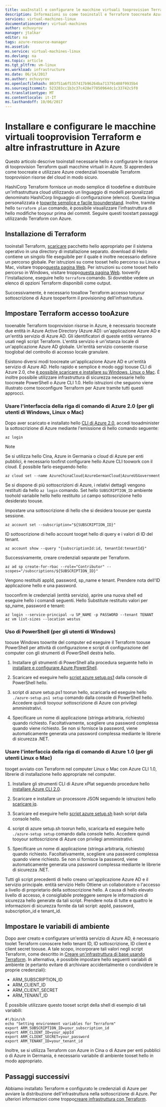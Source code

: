 ```yaml
---
title: aaaInstall e configurare le macchine virtuali tooprovision Terraform e altre infrastrutture in Azure | Documenti Microsoft
description: Informazioni su come tooinstall e Terraform toocreate Azure di configurare le risorse
services: virtual-machines-linux
documentationcenter: virtual-machines
author: echuvyrov
manager: jtalkar
editor: na
tags: azure-resource-manager
ms.assetid: 
ms.service: virtual-machines-linux
ms.devlang: na
ms.topic: article
ms.tgt_pltfrm: vm-linux
ms.workload: infrastructure
ms.date: 06/14/2017
ms.author: echuvyrov
ms.openlocfilehash: 803f51a6f5357417b96264ba713791408f9935b4
ms.sourcegitcommit: 523283cc1b3c37c428e77850964dc1c33742c5f0
ms.translationtype: MT
ms.contentlocale: it-IT
ms.lasthandoff: 10/06/2017
---
```

# <a name="install-and-configure-terraform-tooprovision-vms-and-other-infrastructure-into-azure"></a>Installare e configurare le macchine virtuali tooprovision Terraform e altre infrastrutture in Azure 
Questo articolo descrive tooinstall necessarie hello e configurare le risorse di tooprovision Terraform quali macchine virtuali in Azure. Si apprenderà come toocreate e utilizzare Azure credenziali tooenable Terraform tooprovision risorse del cloud in modo sicuro.

HashiCorp Terraform fornisce un modo semplice di toodefine e distribuire un'infrastruttura cloud utilizzando un linguaggio di modelli personalizzati denominato HashiCorp linguaggio di configurazione (elenco). Questa lingua personalizzata è [toowrite semplice e facile toounderstand](terraform-create-complete-vm.md). Inoltre, tramite hello `terraform plan` comando, è possibile visualizzare l'infrastruttura di hello modifiche tooyour prima del commit. Seguire questi toostart passaggi utilizzando Terraform con Azure.

## <a name="install-terraform"></a>Installazione di Terraform
tooinstall Terraform, [scaricare](https://www.terraform.io/downloads.html) pacchetto hello appropriato per il sistema operativo in una directory di installazione separato. download di Hello contiene un singolo file eseguibile per il quale è inoltre necessario definire un percorso globale. Per istruzioni su come tooset hello percorso su Linux e Mac, visitare troppo[questa pagina Web](https://stackoverflow.com/questions/14637979/how-to-permanently-set-path-on-linux). Per istruzioni su come tooset hello percorso in Windows, visitare troppo[questa pagina Web](https://stackoverflow.com/questions/1618280/where-can-i-set-path-to-make-exe-on-windows). tooverify l'installazione, eseguire hello `terraform` comando. Si dovrebbe vedere un elenco di opzioni Terraform disponibili come output.

Successivamente, è necessario tooallow Terraform accesso tooyour sottoscrizione di Azure tooperform il provisioning dell'infrastruttura.

## <a name="set-up-terraform-access-tooazure"></a>Impostare Terraform accesso tooAzure
tooenable Terraform tooprovision risorse in Azure, è necessario toocreate due entità in Azure Active Directory (Azure AD): un'applicazione Azure AD e un'entità servizio di Azure AD. Gli identificatori di queste entità verranno usati negli script Terraform. L'entità servizio è un'istanza locale di un'applicazione Azure AD globale. Un'entità servizio consente risorse tooglobal del controllo di accesso locale granulare.

Esistono diversi modi toocreate un'applicazione Azure AD e un'entità servizio di Azure AD. Hello rapido e semplice è modo oggi toouse CLI di Azure 2.0, che [è possibile scaricare e installare su Windows, Linux o Mac](https://docs.microsoft.com/en-us/cli/azure/install-azure-cli). È inoltre possibile utilizzare infrastruttura di sicurezza necessarie hello toocreate PowerShell o Azure CLI 1.0. Hello istruzioni che seguono viene illustrato come tooconfigure Terraform per Azure tramite tutti questi approcci.

### <a name="use-azure-cli-20-for-windows-linux-or-mac-users"></a>Usare l'interfaccia della riga di comando di Azure 2.0 (per gli utenti di Windows, Linux o Mac) 
Dopo aver scaricato e installato hello [CLI di Azure 2.0](https://docs.microsoft.com/en-us/cli/azure/install-azure-cli), accedi tooadminister la sottoscrizione di Azure mediante l'emissione di hello comando seguente:

```
az login
```

>[!NOTE]
>Se si utilizza hello Cina, Azure in Germania o cloud di Azure per enti pubblici, è necessario toofirst configurare hello Azure CLI toowork con il cloud. È possibile farlo eseguendo hello:

```
az cloud set --name AzureChinaCloud|AzureGermanCloud|AzureUSGovernment
```

Se si dispone di più sottoscrizioni di Azure, i relativi dettagli vengono restituiti da hello `az login` comando. Set hello `SUBSCRIPTION_ID` ambiente toohold variabile hello hello restituito `id` campo sottoscrizione hello desiderato toouse. 

Impostare una sottoscrizione di hello che si desidera toouse per questa sessione.

```
az account set --subscription="${SUBSCRIPTION_ID}"
```

ID sottoscrizione di hello account tooget hello di query e i valori di ID del tenant.

```
az account show --query "{subscriptionId:id, tenantId:tenantId}"
```

Successivamente, creare credenziali separate per Terraform.

```
az ad sp create-for-rbac --role="Contributor" --scopes="/subscriptions/${SUBSCRIPTION_ID}"
```

Vengono restituiti appId, password, sp_name e tenant. Prendere nota dell'ID applicazione hello e una password.

tooconfirm le credenziali (entità servizio), aprire una nuova shell ed eseguire hello i comandi seguenti. Hello Substitute restituito valori per sp_name, password e tenant:

```
az login --service-principal -u SP_NAME -p PASSWORD --tenant TENANT
az vm list-sizes --location westus
```

### <a name="use-powershell-for-windows-users"></a>Uso di PowerShell (per gli utenti di Windows) 
toouse Windows toowrite del computer ed eseguire il Terraform toouse PowerShell per attività di configurazione e script di configurazione del computer con gli strumenti di PowerShell destra hello. 

1. Installare gli strumenti di PowerShell alla procedura seguente hello in [installare e configurare Azure PowerShell](https://docs.microsoft.com/en-us/powershell/azure/install-azurerm-ps). 

2. Scaricare ed eseguire hello [script azure setup.ps1](https://github.com/echuvyrov/terraform101/blob/master/azureSetup.ps1) dalla console di PowerShell hello.

3. script di azure setup.ps1 toorun hello, scaricarla ed eseguire hello `./azure-setup.ps1 setup` comando dalla console di PowerShell hello. Accedere quindi tooyour sottoscrizione di Azure con privilegi amministrativi.

4. Specificare un nome di applicazione (stringa arbitraria, richiesto) quando richiesto. Facoltativamente, scegliere una password complessa quando viene richiesto. Se non si fornisce la password, viene automaticamente generata una password complessa mediante le librerie di sicurezza .NET.

### <a name="use-azure-cli-10-for-linux-or-mac-users"></a>Usare l'interfaccia della riga di comando di Azure 1.0 (per gli utenti Linux o Mac)
tooget avviato con Terraform nel computer Linux o Mac con Azure CLI 1.0, librerie di installazione hello appropriate nel computer.  

1. Installare gli strumenti CLI di Azure xPlat seguendo procedure hello [installare Azure CLI 2.0](https://docs.microsoft.com/cli/azure/install-azure-cli). 

2. Scaricare e installare un processore JSON seguendo le istruzioni hello [scaricare jq](https://stedolan.github.io/jq/download/).

3. Scaricare ed eseguire hello [script azure setup.sh](https://github.com/mitchellh/packer/blob/master/contrib/azure-setup.sh) bash script dalla console hello.

4. script di azure setup.sh toorun hello, scaricarla ed eseguire hello `./azure-setup setup` comando dalla console hello. Accedere quindi tooyour sottoscrizione di Azure con privilegi amministrativi.
 
5. Specificare un nome di applicazione (stringa arbitraria, richiesto) quando richiesto. Facoltativamente, scegliere una password complessa quando viene richiesto. Se non si fornisce la password, viene automaticamente generata una password complessa mediante le librerie di sicurezza .NET.

Tutti gli script precedenti di hello creano un'applicazione Azure AD e il servizio principale. entità servizio Hello Ottiene un collaboratore o l'accesso a livello di proprietario della sottoscrizione hello. A causa di hello elevato livello di accesso, è consigliabile proteggere sempre le informazioni di sicurezza hello generate da tali script. Prendere nota di tutte e quattro le informazioni di sicurezza fornite da tali script: appId, password, subscription_id e tenant_id.

## <a name="set-environment-variables"></a>Impostare le variabili di ambiente
Dopo aver creato e configurare un'entità servizio di Azure AD, è necessario toolet Terraform conoscere hello tenant ID, ID sottoscrizione, ID client e client secret toouse. A tale scopo, incorporare tali valori negli script Terraform, come descritto in [Creare un'infrastruttura di base usando Terraform](terraform-create-complete-vm.md). In alternativa, è possibile impostare hello seguenti variabili di ambiente (e pertanto evitare di archiviare accidentalmente o condividere le proprie credenziali):

- ARM_SUBSCRIPTION_ID
- ARM_CLIENT_ID
- ARM_CLIENT_SECRET
- ARM_TENANT_ID

È possibile utilizzare questo tooset script della shell di esempio di tali variabili:

```
#!/bin/sh
echo "Setting environment variables for Terraform"
export ARM_SUBSCRIPTION_ID=your_subscription_id
export ARM_CLIENT_ID=your_appId
export ARM_CLIENT_SECRET=your_password
export ARM_TENANT_ID=your_tenant_id
```

Inoltre, se si utilizza Terraform con Azure in Cina o di Azure per enti pubblici o di Azure in Germania, è necessario variabile di ambiente tooset hello in modo appropriato.

## <a name="next-steps"></a>Passaggi successivi
Abbiamo installato Terraform e configurato le credenziali di Azure per avviare la distribuzione dell'infrastruttura nella sottoscrizione di Azure. Per ulteriori informazioni come troppo[creare infrastruttura con Terraform](terraform-create-complete-vm.md).
